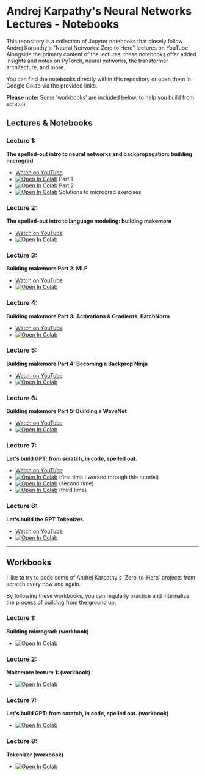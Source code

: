 # Andrej Karpathy's Neural Networks Lectures - Notebooks

This repository is a collection of Jupyter notebooks that closely follow Andrej Karpathy's "Neural Networks: Zero to Hero" lectures on YouTube. Alongside the primary content of the lectures, these notebooks offer added insights and notes on PyTorch, neural networks, the transformer architecture, and more.

You can find the notebooks directly within this repository or open them in Google Colab via the provided links.

**Please note:** Some 'workbooks' are included below, to help you build from scratch.

## Lectures & Notebooks

### Lecture 1:

**The spelled-out intro to neural networks and backpropagation: building micrograd**

- [Watch on YouTube](https://www.youtube.com/watch?v=VMj-3S1tku0)
- [![Open In Colab](https://colab.research.google.com/assets/colab-badge.svg)](https://colab.research.google.com/drive/1QNZHptdphzZ8BzlYdaRX2IylzONCo3sH?usp=sharing) Part 1
- [![Open In Colab](https://colab.research.google.com/assets/colab-badge.svg)](https://colab.research.google.com/drive/1rBHNN8qIrCGVIKMilnD-rFmKfMX_PRXa?usp=sharing) Part 2
- [![Open In Colab](https://colab.research.google.com/assets/colab-badge.svg)](https://colab.research.google.com/drive/1cLkwbDNcNGoZGDc_7Fepbt3BplCXT21w?usp=sharing) Solutions to micrograd exercises

### Lecture 2:

**The spelled-out intro to language modeling: building makemore**

- [Watch on YouTube](https://www.youtube.com/watch?v=PaCmpygFfXo)
- [![Open In Colab](https://colab.research.google.com/assets/colab-badge.svg)](https://colab.research.google.com/drive/1Lxg8oGpjyPew-XNxIrbiKV6inXViHsW3?usp=sharing)

### Lecture 3:

**Building makemore Part 2: MLP**

- [Watch on YouTube](https://www.youtube.com/watch?v=TCH_1BHY58I)
- [![Open In Colab](https://colab.research.google.com/assets/colab-badge.svg)](https://colab.research.google.com/drive/1et9dveI0yxyfjQcQIwc4ww5sTHYPQX9H?usp=sharing)

### Lecture 4:

**Building makemore Part 3: Activations & Gradients, BatchNorm**

- [Watch on YouTube](https://www.youtube.com/watch?v=P6sfmUTpUmc)
- [![Open In Colab](https://colab.research.google.com/assets/colab-badge.svg)](https://colab.research.google.com/drive/1juQy8L6gBxgHjP5nL8p4P9C0SIrOYKci?usp=sharing)

### Lecture 5:

**Building makemore Part 4: Becoming a Backprop Ninja**

- [Watch on YouTube](https://www.youtube.com/watch?v=q8SA3rM6ckI)
- [![Open In Colab](https://colab.research.google.com/assets/colab-badge.svg)](https://colab.research.google.com/drive/1pXO9YsIIAfChJZRGgMfj2L2W3y94hi1N?usp=sharing)

### Lecture 6:

**Building makemore Part 5: Building a WaveNet**

- [Watch on YouTube](https://www.youtube.com/watch?v=t3YJ5hKiMQ0)
- [![Open In Colab](https://colab.research.google.com/assets/colab-badge.svg)](https://colab.research.google.com/drive/1RDP0EzBZRGm-yT5SSYO42QagZrmNDLXJ?usp=sharing)

### Lecture 7:

**Let's build GPT: from scratch, in code, spelled out.**

- [Watch on YouTube](https://www.youtube.com/watch?v=kCc8FmEb1nY)
- [![Open In Colab](https://colab.research.google.com/assets/colab-badge.svg)](https://colab.research.google.com/drive/1C-tKfkBFae0uLwwgf6tz6YVa9QyOlQ3N?usp=sharing) (first time I worked through this tutorial)
- [![Open In Colab](https://colab.research.google.com/assets/colab-badge.svg)](https://colab.research.google.com/drive/10GUohZx-AKpMDrFOgxnGO471vCIAUKNS?usp=sharing) (second time)
- [![Open In Colab](https://colab.research.google.com/assets/colab-badge.svg)](https://colab.research.google.com/drive/1wmDk5q_OatuitE9TeEK2A1FzWPESIA2P?usp=sharing) (third time)

### Lecture 8:

**Let's build the GPT Tokenizer.**

- [Watch on YouTube](https://www.youtube.com/watch?v=zduSFxRajkE)
- [![Open In Colab](https://colab.research.google.com/assets/colab-badge.svg)](https://colab.research.google.com/drive/1zoChlBxqCoFhhzU7LgSB5B35epXbNabO?usp=sharing)

---

## Workbooks

I like to try to code some of Andrej Karpathy's 'Zero-to-Hero' projects from scratch every now and again.

By following these workbooks, you can regularly practice and internalize the process of building from the ground up.

### Lecture 1:

**Building micrograd: (workbook)**

- [![Open In Colab](https://colab.research.google.com/assets/colab-badge.svg)](https://colab.research.google.com/drive/1XvWK6QqOG9io6evGNGiiFOPphJCajDZ1?usp=sharing)

### Lecture 2:

**Makemore lecture 1: (workbook)**

- [![Open In Colab](https://colab.research.google.com/assets/colab-badge.svg)](https://colab.research.google.com/drive/1NTUp_m9GgrFInrEhtgaP5z1AfLVhJPfa?usp=sharing)

### Lecture 7:

**Let's build GPT: from scratch, in code, spelled out. (workbook)**

- [![Open In Colab](https://colab.research.google.com/assets/colab-badge.svg)](https://colab.research.google.com/drive/1HbL_ZG2rbbFua4nC_8hlrDbKh6UCR7Ru?usp=sharing)

### Lecture 8:

**Tokenizer (workbook)**

- [![Open In Colab](https://colab.research.google.com/assets/colab-badge.svg)](https://colab.research.google.com/drive/1xJu6NfTkyJu3CfH6dLf8yYkO3dyieY9N?usp=sharing)
